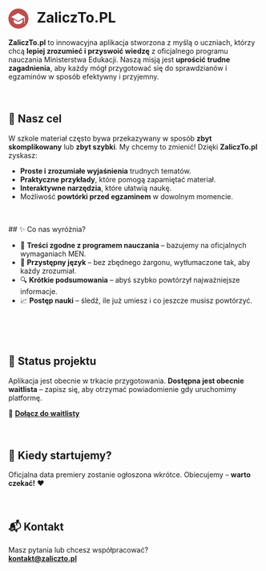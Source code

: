 <h1>
  <img src="https://raw.githubusercontent.com/ZaliczTo-PL/.github/refs/heads/main/assets/images/logotype.png" alt="ZaliczTo.pl Logo" width="40" style="vertical-align: middle; margin-right: 10px;">
  ZaliczTo.PL
</h1>

**ZaliczTo.pl** to innowacyjna aplikacja stworzona z myślą o uczniach, którzy chcą **lepiej zrozumieć i przyswoić wiedzę** z oficjalnego programu nauczania Ministerstwa Edukacji.
Naszą misją jest **uprościć trudne zagadnienia**, aby każdy mógł przygotować się do sprawdzianów i egzaminów w sposób efektywny i przyjemny. 
<br>
<br>
<br>
## 🎯 Nasz cel

W szkole materiał często bywa przekazywany w sposób **zbyt skomplikowany** lub **zbyt szybki**. My chcemy to zmienić!
Dzięki **ZaliczTo.pl** zyskasz:

* **Proste i zrozumiałe wyjaśnienia** trudnych tematów.
* **Praktyczne przykłady**, które pomogą zapamiętać materiał.
* **Interaktywne narzędzia**, które ułatwią naukę.
* Możliwość **powtórki przed egzaminem** w dowolnym momencie.  
<br>  
<br>  
## ✨ Co nas wyróżnia?

* 📖 **Treści zgodne z programem nauczania** – bazujemy na oficjalnych wymaganiach MEN.
* 🧠 **Przystępny język** – bez zbędnego żargonu, wytłumaczone tak, aby każdy zrozumiał.
* 🔍 **Krótkie podsumowania** – abyś szybko powtórzył najważniejsze informacje.
* 📈 **Postęp nauki** – śledź, ile już umiesz i co jeszcze musisz powtórzyć.
<br>
<br>
<br>


## 🚀 Status projektu

Aplikacja jest obecnie w trkacie przygotowania.
**Dostępna jest obecnie waitlista** – zapisz się, aby otrzymać powiadomienie gdy uruchomimy platformę.  

🔗 [**Dołącz do waitlisty**](https://zaliczto.pl)
<br>
<br>
<br>

## 📅 Kiedy startujemy?  
  
Oficjalna data premiery zostanie ogłoszona wkrótce.
Obiecujemy – **warto czekać!** ❤️
<br>
 <br> 
 <br> 

## 📬 Kontakt

Masz pytania lub chcesz współpracować?  
**[kontakt@zaliczto.pl](mailto:kontakt@zaliczto.pl)**

















